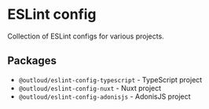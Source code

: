 # ESLint config

Collection of ESLint configs for various projects.

## Packages
- `@outloud/eslint-config-typescript` - TypeScript project
- `@outloud/eslint-config-nuxt` - Nuxt project
- `@outloud/eslint-config-adonisjs` - AdonisJS project
